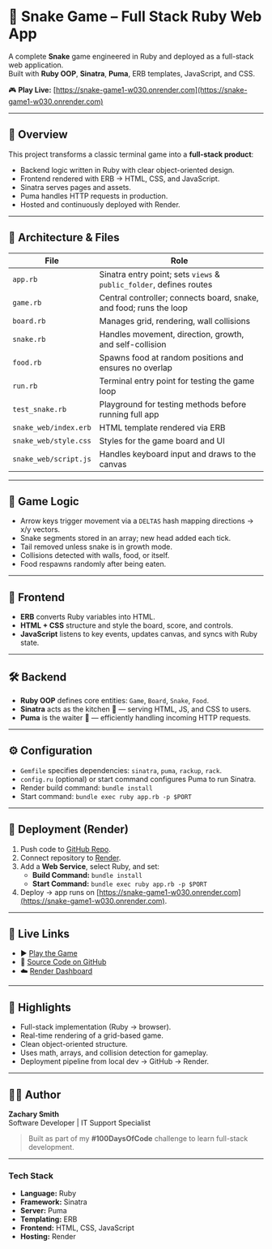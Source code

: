 # 🐍 Snake Game – Full Stack Ruby Web App

A complete **Snake** game engineered in Ruby and deployed as a full-stack web application.  
Built with **Ruby OOP**, **Sinatra**, **Puma**, ERB templates, JavaScript, and CSS.  

🎮 **Play Live:** [https://snake-game1-w030.onrender.com](https://snake-game1-w030.onrender.com)

---

## 📌 Overview
This project transforms a classic terminal game into a **full-stack product**:
- Backend logic written in Ruby with clear object-oriented design.
- Frontend rendered with ERB → HTML, CSS, and JavaScript.
- Sinatra serves pages and assets.
- Puma handles HTTP requests in production.
- Hosted and continuously deployed with Render.

---

## 🧩 Architecture & Files
| File | Role |
|------|------|
| `app.rb` | Sinatra entry point; sets `views` & `public_folder`, defines routes |
| `game.rb` | Central controller; connects board, snake, and food; runs the loop |
| `board.rb` | Manages grid, rendering, wall collisions |
| `snake.rb` | Handles movement, direction, growth, and self-collision |
| `food.rb` | Spawns food at random positions and ensures no overlap |
| `run.rb` | Terminal entry point for testing the game loop |
| `test_snake.rb` | Playground for testing methods before running full app |
| `snake_web/index.erb` | HTML template rendered via ERB |
| `snake_web/style.css` | Styles for the game board and UI |
| `snake_web/script.js` | Handles keyboard input and draws to the canvas |

---

## 🧠 Game Logic
- Arrow keys trigger movement via a `DELTAS` hash mapping directions → x/y vectors.
- Snake segments stored in an array; new head added each tick.
- Tail removed unless snake is in growth mode.
- Collisions detected with walls, food, or itself.
- Food respawns randomly after being eaten.

---

## 🎨 Frontend
- **ERB** converts Ruby variables into HTML.
- **HTML + CSS** structure and style the board, score, and controls.
- **JavaScript** listens to key events, updates canvas, and syncs with Ruby state.

---

## 🛠️ Backend
- **Ruby OOP** defines core entities: `Game`, `Board`, `Snake`, `Food`.
- **Sinatra** acts as the kitchen 🥘 — serving HTML, JS, and CSS to users.
- **Puma** is the waiter 🦁 — efficiently handling incoming HTTP requests.

---

## ⚙️ Configuration
- `Gemfile` specifies dependencies: `sinatra`, `puma`, `rackup`, `rack`.
- `config.ru` (optional) or start command configures Puma to run Sinatra.
- Render build command: `bundle install`
- Start command: `bundle exec ruby app.rb -p $PORT`

---

## 🚀 Deployment (Render)
1. Push code to [GitHub Repo](https://github.com/ZsmithWork777/Snake_game).
2. Connect repository to [Render](https://render.com).
3. Add a **Web Service**, select Ruby, and set:
   - **Build Command:** `bundle install`
   - **Start Command:** `bundle exec ruby app.rb -p $PORT`
4. Deploy → app runs on [https://snake-game1-w030.onrender.com](https://snake-game1-w030.onrender.com).

---

## 🔗 Live Links
- ▶️ [Play the Game](https://snake-game1-w030.onrender.com)  
- 📂 [Source Code on GitHub](https://github.com/ZsmithWork777/Snake_game)  
- ☁️ [Render Dashboard](https://dashboard.render.com/)

---

## 📌 Highlights
- Full-stack implementation (Ruby → browser).
- Real-time rendering of a grid-based game.
- Clean object-oriented structure.
- Uses math, arrays, and collision detection for gameplay.
- Deployment pipeline from local dev → GitHub → Render.

---

## 🧑‍💻 Author
**Zachary Smith**  
Software Developer | IT Support Specialist  
> Built as part of my **#100DaysOfCode** challenge to learn full-stack development.

---

### Tech Stack
- **Language:** Ruby
- **Framework:** Sinatra
- **Server:** Puma
- **Templating:** ERB
- **Frontend:** HTML, CSS, JavaScript
- **Hosting:** Render
